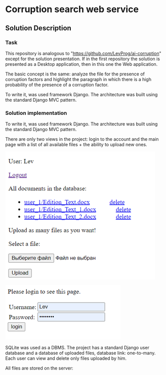 # Corruption search web service

## Solution Description
### Task
This repository is analogous to "https://github.com/LevProg/ai-corruption" except for the solution presentation. If in the first repository the solution is presented as a Desktop application, then in this one the Web application.

The basic concept is the same: analyze the file for the presence of corruption factors and highlight the paragraph in which there is a high probability of the presence of a corruption factor.

To write it, was used framework Django. The architecture was built using the standard Django MVC pattern.

### Solution implementation
To write it, was used framework Django. The architecture was built using the standard Django MVC pattern.

There are only two views in the project: login to the account and the main page with a list of all available files + the ability to upload new ones.

![](https://github.com/LevProg/ai-corruption-webservice/blob/master/Scrins/files.png?raw=true) 

![](https://github.com/LevProg/ai-corruption-webservice/blob/master/Scrins/login.png?raw=true)

SQLite was used as a DBMS.
The project has a standard Django user database and a database of uploaded files, database link: one-to-many.
Each user can view and delete only files uploaded by him.

All files are stored on the server:
